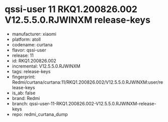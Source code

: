 # qssi-user 11 RKQ1.200826.002 V12.5.5.0.RJWINXM release-keys
- manufacturer: xiaomi
- platform: atoll
- codename: curtana
- flavor: qssi-user
- release: 11
- id: RKQ1.200826.002
- incremental: V12.5.5.0.RJWINXM
- tags: release-keys
- fingerprint: Redmi/curtana/curtana:11/RKQ1.200826.002/V12.5.5.0.RJWINXM:user/release-keys
- is_ab: false
- brand: Redmi
- branch: qssi-user-11-RKQ1.200826.002-V12.5.5.0.RJWINXM-release-keys
- repo: redmi_curtana_dump
